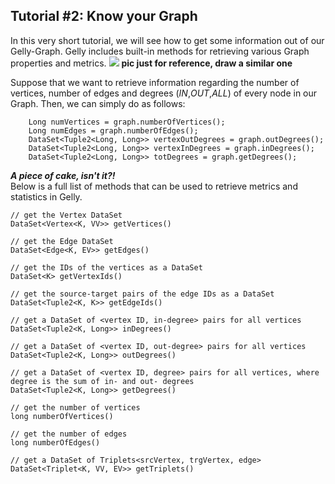 ## Tutorial #2: Know your Graph

In this very short tutorial, we will see how to get some information out of our Gelly-Graph. 
Gelly includes built-in methods for retrieving various Graph properties and metrics. ![](https://encrypted-tbn2.gstatic.com/images?q=tbn:ANd9GcSwRv5Zma4FlM2RjwmAXkvb__OxoQAusBBrUwu4mAJULXrtQu1u)
**pic just for reference, draw a similar one**

Suppose that we want to retrieve information regarding the number of vertices, number of edges and degrees (*IN*,*OUT*,*ALL*) of every node in our Graph. Then, we can simply do as follows:

		Long numVertices = graph.numberOfVertices();
		Long numEdges = graph.numberOfEdges();		
		DataSet<Tuple2<Long, Long>> vertexOutDegrees = graph.outDegrees();
		DataSet<Tuple2<Long, Long>> vertexInDegrees = graph.inDegrees();
		DataSet<Tuple2<Long, Long>> totDegrees = graph.getDegrees();



 ***A piece of cake, isn't it?!***           
Below is a full list of methods that can be used to retrieve metrics and statistics in Gelly.

    // get the Vertex DataSet
    DataSet<Vertex<K, VV>> getVertices()

    // get the Edge DataSet
    DataSet<Edge<K, EV>> getEdges()

    // get the IDs of the vertices as a DataSet
    DataSet<K> getVertexIds()

    // get the source-target pairs of the edge IDs as a DataSet
    DataSet<Tuple2<K, K>> getEdgeIds() 

    // get a DataSet of <vertex ID, in-degree> pairs for all vertices
    DataSet<Tuple2<K, Long>> inDegrees() 

    // get a DataSet of <vertex ID, out-degree> pairs for all vertices
    DataSet<Tuple2<K, Long>> outDegrees()

    // get a DataSet of <vertex ID, degree> pairs for all vertices, where degree is the sum of in- and out- degrees
    DataSet<Tuple2<K, Long>> getDegrees()

    // get the number of vertices
    long numberOfVertices()

    // get the number of edges
    long numberOfEdges()

    // get a DataSet of Triplets<srcVertex, trgVertex, edge>
    DataSet<Triplet<K, VV, EV>> getTriplets()
